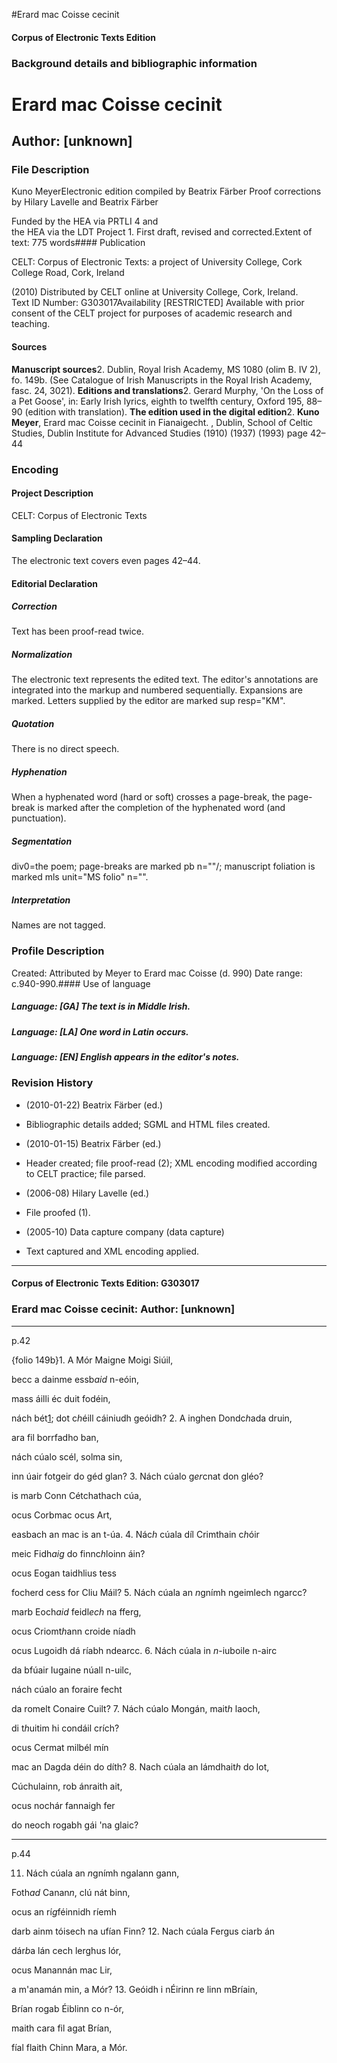 

#Erard mac Coisse cecinit


<!-- // 
 function footNote(link) {
 openpopup = window.open(link,"openpopup","width=512,height=128,left=256,top=256,resizable=no,scrollbars=1,menubar=1,statusbar=0,toolbar=0");
}
// -->



#### Corpus of Electronic Texts Edition


### Background details and bibliographic information


Erard mac Coisse cecinit
========================


Author: [unknown]
-----------------


### File Description

Kuno MeyerElectronic edition compiled by Beatrix Färber Proof corrections by Hilary Lavelle and Beatrix Färber

Funded by the HEA via PRTLI 4 and  
the HEA via the LDT Project 1. First draft, revised and corrected.Extent of text: 775 words#### Publication


CELT: Corpus of Electronic Texts: a project of University College, Cork  
College Road, Cork, Ireland

 (2010) Distributed by CELT online at University College, Cork, Ireland.  
Text ID Number: G303017Availability [RESTRICTED] 
Available with prior consent of the CELT project for purposes of academic research and teaching.


#### Sources


**Manuscript sources**2. Dublin, Royal Irish Academy, MS 1080 (olim B. IV 2), fo. 149b. (See Catalogue of Irish Manuscripts in the Royal Irish Academy, fasc. 24, 3021).
**Editions and translations**2. Gerard Murphy, 'On the Loss of a Pet Goose', in: Early Irish lyrics, eighth to twelfth century, Oxford 195, 88–90 (edition with translation).
**The edition used in the digital edition**2. **Kuno Meyer**, Erard mac Coisse cecinit in Fianaigecht. , Dublin, School of Celtic Studies, Dublin Institute for Advanced Studies (1910) (1937) (1993) page 42–44

### Encoding


#### Project Description


CELT: Corpus of Electronic Texts


#### Sampling Declaration


The electronic text covers even pages 42–44.


#### Editorial Declaration


##### Correction


Text has been proof-read twice.


##### Normalization


The electronic text represents the edited text. The editor's annotations are integrated into the markup and numbered sequentially. Expansions are marked. Letters supplied by the editor are marked sup resp="KM".


##### Quotation


There is no direct speech.


##### Hyphenation


When a hyphenated word (hard or soft) crosses a page-break, the page-break is marked after the completion of the hyphenated word (and punctuation).


##### Segmentation


div0=the poem; page-breaks are marked pb n=""/; manuscript foliation is marked mls unit="MS folio" n="".


##### Interpretation


Names are not tagged.


### Profile Description


Created: Attributed by Meyer to Erard mac Coisse (d. 990)
 Date range: c.940-990.#### Use of language


##### Language: [GA] The text is in Middle Irish.


##### Language: [LA] One word in Latin occurs.


##### Language: [EN] English appears in the editor's notes.


### Revision History


* (2010-01-22) Beatrix Färber (ed.)

* Bibliographic details added; SGML and HTML files created.
* (2010-01-15) Beatrix Färber (ed.)

* Header created; file proof-read (2); XML encoding modified according to CELT practice; file parsed.
* (2006-08) Hilary Lavelle (ed.)

* File proofed (1).
* (2005-10) Data capture company (data capture)

* Text captured and XML encoding applied.




---


#### Corpus of Electronic Texts Edition: G303017


### Erard mac Coisse cecinit: Author: [unknown]




---

p.42


{folio 149b}1. A Mór Maigne Moigi Siúil,
  
becc a dainme essb*aid* n-eóin,
  
mass áilli éc duit fodéin,
  
nách bét[1](javascript:footNote('G303017/note001.html')); dot c*h*éill cáiniudh geóidh?
2. A inghen Dondc*h*ada druin,
  
ara fil borrfadho ban,
  
nách cúalo scél, solma sin,
  
inn úair fotgeir do géd glan?
3. Nách cúalo g*er*cnat don gléo?
  
is marb Conn Cétchathach cúa,
  
ocus Corbmac ocus Art,
  
easbach an mac is an t-úa.
4. Nác*h* cúala díl Crimthain c*h*óir
  
meic Fidh*aig* do finnc*h*loinn áin?
  
ocus Eogan taidhlius tess
  
focherd cess for Cliu Máil?
5. Nách cúala an *n*gnímh ngeimlech ngarcc?
  
marb Eoch*aid* feidl*ech* na fferg,
  
ocus Criomt*h*ann croide níadh
  
ocus Lugoidh dá ríabh ndearcc.
6. Nách cúala in *n*-iuboile n-airc
  
da bfúair Iugaine núall n-uilc,
  
nách cúalo an foraire fecht
  
da romelt Conaire Cuilt?
7. Nách cúalo Mongán, mait*h* laoch,
  
di t*h*uitim hi condáil crích?
  
ocus Cermat milbél mín
  
mac an Dagda déin do díth?
8. Nach cúala an lámdhait*h* do lot,
  
Cúchulainn, rob ánraith ait,
  
ocus nochár fannaigh fer
  
do neoch rogabh gái 'na glaic?


---

p.44

11. Nách cúala an *n*gnímh ngalann gann,
  
Foth*ad* Canan*n*, clú nát binn,
  
ocus an rí*g*féinnidh ríemh
  
darb ainm tóisech na ufían Finn?
12. Nach cúala Fergus ciarb án
  
dár*b*a lán cech lerghus lór,
  
ocus Manannán mac Lir,
  
a m'anamán min, a Mór?
13. Geóidh i nÉirinn re linn mBríain,
  
Brían rogab Éiblinn co n-ór,
  
maith cara fil agat Brían,
  
fíal flaith Chinn Mara, a Mór.










